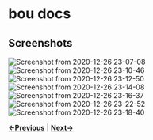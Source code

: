 bou docs
========

Screenshots
-----------

![Screenshot from 2020-12-26 23-07-08](https://user-images.githubusercontent.com/1381925/103160050-d529fb00-47d0-11eb-95b5-1f9951a5977a.png)
![Screenshot from 2020-12-26 23-10-46](https://user-images.githubusercontent.com/1381925/103160049-d4916480-47d0-11eb-8821-fc0c5f682807.png)
![Screenshot from 2020-12-26 23-12-50](https://user-images.githubusercontent.com/1381925/103160048-d3f8ce00-47d0-11eb-820e-1335d7da8857.png)
![Screenshot from 2020-12-26 23-14-08](https://user-images.githubusercontent.com/1381925/103160046-d22f0a80-47d0-11eb-97ad-671065a8af9b.png)
![Screenshot from 2020-12-26 23-16-37](https://user-images.githubusercontent.com/1381925/103160043-d0fddd80-47d0-11eb-9522-2590cfb86803.png)
![Screenshot from 2020-12-26 23-22-52](https://user-images.githubusercontent.com/1381925/103160104-55e8f700-47d1-11eb-87d7-4bad3c34b3e7.png)
![Screenshot from 2020-12-26 23-18-40](https://user-images.githubusercontent.com/1381925/103160039-cba09300-47d0-11eb-8345-d5b93da4ef5c.png)

**[←Previous](software.md)** | **[Next→](opinions.md)**
